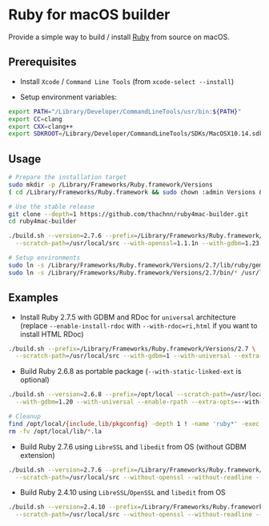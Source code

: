 # Ruby for macOS builder

Provide a simple way to build / install [Ruby](https://www.ruby-lang.org/) from source on macOS.

## Prerequisites

- Install `Xcode` / `Command Line Tools` (from `xcode-select --install`)

- Setup environment variables:
```bash
export PATH="/Library/Developer/CommandLineTools/usr/bin:${PATH}"
export CC=clang
export CXX=clang++
export SDKROOT=/Library/Developer/CommandLineTools/SDKs/MacOSX10.14.sdk
```

## Usage

```bash
# Prepare the installation target
sudo mkdir -p /Library/Frameworks/Ruby.framework/Versions
( cd /Library/Frameworks/Ruby.framework && sudo chown :admin Versions && sudo chmod g+w Versions )

# Use the stable release
git clone --depth=1 https://github.com/thachnn/ruby4mac-builder.git
cd ruby4mac-builder

./build.sh --version=2.7.6 --prefix=/Library/Frameworks/Ruby.framework/Versions/2.7 \
  --scratch-path=/usr/local/src --with-openssl=1.1.1n --with-gdbm=1.23 --unit-test

# Setup environments
sudo ln -s /Library/Frameworks/Ruby.framework/Versions/2.7/lib/ruby/gems/2.7.0 /Library/Ruby/Gems/
sudo ln -s /Library/Frameworks/Ruby.framework/Versions/2.7/bin/* /usr/local/bin/
```

## Examples

- Install Ruby 2.7.5 with GDBM and RDoc for `universal` architecture
  (replace `--enable-install-rdoc` with `--with-rdoc=ri,html` if you want to install HTML RDoc)
```bash
./build.sh --prefix=/Library/Frameworks/Ruby.framework/Versions/2.7 \
  --scratch-path=/usr/local/src --with-gdbm=1 --with-universal --extra-opts=--enable-install-rdoc
```

- Build Ruby 2.6.8 as portable package (`--with-static-linked-ext` is optional)
```bash
./build.sh --version=2.6.8 --prefix=/opt/local --scratch-path=/usr/local/src \
  --with-gdbm=1.20 --with-universal --enable-rpath --extra-opts=--with-static-linked-ext --unit-test

# Cleanup
find /opt/local/{include,lib/pkgconfig} -depth 1 ! -name 'ruby*' -exec rm -rfv {} +
rm -fv /opt/local/lib/*.la
```

- Build Ruby 2.7.6 using `LibreSSL` and `libedit` from OS (without GDBM extension)
```bash
./build.sh --version=2.7.6 --prefix=/Library/Frameworks/Ruby.framework/Versions/2.7 \
  --scratch-path=/usr/local/src --without-openssl --without-readline --extra-opts=--with-out-ext=gdbm
```

- Build Ruby 2.4.10 using `LibreSSL`/`OpenSSL` and `libedit` from OS
```bash
./build.sh --version=2.4.10 --prefix=/Library/Frameworks/Ruby.framework/Versions/2.4 \
  --scratch-path=/usr/local/src --without-openssl --without-readline --with-gdbm=1.18.1 --unit-test
```
